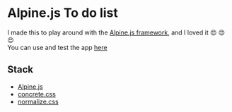 # Alpine.js To do list

I made this to play around with the [Alpine.js framework](https://alpinejs.dev/), and I loved it :heart_eyes: :heart_eyes: :heart_eyes:\
You can use and test the app [here](https://alpinejs-todolist.netlify.app/)

## Stack

- [Alpine.js](https://alpinejs.dev/)
- [concrete.css](https://concrete.style/)
- [normalize.css](https://necolas.github.io/normalize.css/)
